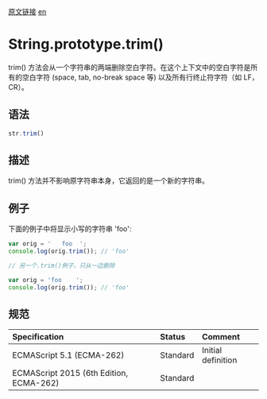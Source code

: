 <a href="https://developer.mozilla.org/zh-CN/docs/Web/JavaScript/Reference/Global_Objects/String/trim" target="_blank">原文链接</a>
<a href="https://developer.mozilla.org/en-US/docs/Web/JavaScript/Reference/Global_Objects/String/trim" target="_blank">en</a>

# String.prototype.trim()

trim() 方法会从一个字符串的两端删除空白字符。在这个上下文中的空白字符是所有的空白字符 (space, tab, no-break space 等)
以及所有行终止符字符（如 LF，CR）。

## 语法

```javascript
str.trim()
```

## 描述

trim() 方法并不影响原字符串本身，它返回的是一个新的字符串。

## 例子

下面的例子中将显示小写的字符串 'foo':

```javascript
var orig = '   foo  ';
console.log(orig.trim()); // 'foo'

// 另一个.trim()例子，只从一边删除

var orig = 'foo    ';
console.log(orig.trim()); // 'foo'
```

## 规范

| Specification                           | Status   | Comment            |
|:----------------------------------------|:---------|:-------------------|
| ECMAScript 5.1 (ECMA-262)               | Standard | Initial definition |
| ECMAScript 2015 (6th Edition, ECMA-262) | Standard |                    |